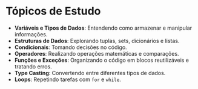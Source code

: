 # Tópicos de Estudo

- **Variáveis e Tipos de Dados**: Entendendo como armazenar e manipular informações.
- **Estruturas de Dados**: Explorando tuplas, sets, dicionários e listas.
- **Condicionais**: Tomando decisões no código.
- **Operadores**: Realizando operações matemáticas e comparações.
- **Funções e Exceções**: Organizando o código em blocos reutilizáveis e tratando erros.
- **Type Casting**: Convertendo entre diferentes tipos de dados.
- **Loops**: Repetindo tarefas com `for` e `while`.
